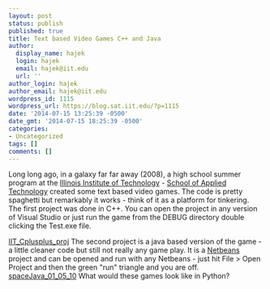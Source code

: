 ```yaml
---
layout: post
status: publish
published: true
title: Text based Video Games C++ and Java
author:
  display_name: hajek
  login: hajek
  email: hajek@iit.edu
  url: ''
author_login: hajek
author_email: hajek@iit.edu
wordpress_id: 1115
wordpress_url: https://blog.sat.iit.edu/?p=1115
date: '2014-07-15 13:25:39 -0500'
date_gmt: '2014-07-15 18:25:39 -0500'
categories:
- Uncategorized
tags: []
comments: []
---
```

Long long ago, in a galaxy far far away (2008), a high school summer program at the <a href="http://web.iit.edu">Illinois Institute of Technology</a> - <a href="http://appliedtech.iit.edu/" title="SAT">School of Applied Technology</a> created some text based video games.   The code is pretty spaghetti but remarkably it works - think of it as a platform for tinkering.
The first project was done in C++.  You can open the project in any version of Visual Studio or just run the game from the DEBUG directory double clicking the Test.exe file.

<a href="assets/2014/07/IIT_Cplusplus_proj.zip">IIT_Cplusplus_proj</a>
The second project is a java based version of the game - a little cleaner code but still not really any game play.  It is a <a href="https://netbeans.org/" title="netbeans">Netbeans</a> project and can be opened and run with any Netbeans - just hit File > Open Project and then the green "run" triangle and you are off.<br />
<a href="assets/2014/07/spaceJava_01_05_10.zip">spaceJava_01_05_10</a>
What would these games look like in Python?
